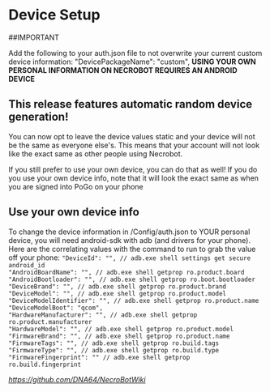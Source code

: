 # Device Setup

##IMPORTANT

Add the following to your auth.json file to not overwrite your current custom device information: "DevicePackageName": "custom", **USING YOUR OWN PERSONAL INFORMATION ON NECROBOT REQUIRES AN ANDROID DEVICE**

## This release features automatic random device generation!

You can now opt to leave the device values static and your device will not be the same as everyone else's. This means that your account will not look like the exact same as other people using Necrobot.

If you still prefer to use your own device, you can do that as well! If you do you use your own device info, note that it will look the exact same as when you are signed into PoGo on your phone

## Use your own device info

To change the device information in /Config/auth.json to YOUR personal device, you will need android-sdk with adb (and drivers for your phone). Here are the correlating values with the command to run to grab the value off your phone:
`"DeviceId": "", // adb.exe shell settings get secure android_id`   
`"AndroidBoardName": "", // adb.exe shell getprop ro.product.board`   
`"AndroidBootloader": "", // adb.exe shell getprop ro.boot.bootloader`   
`"DeviceBrand": "", // adb.exe shell getprop ro.product.brand`   
`"DeviceModel": "", // adb.exe shell getprop ro.product.model`   
`"DeviceModelIdentifier": "", // adb.exe shell getprop ro.product.name`   
`"DeviceModelBoot": "qcom",`   
`"HardwareManufacturer": "", // adb.exe shell getprop ro.product.manufacturer`   
`"HardwareModel": "", // adb.exe shell getprop ro.product.model`   
`"FirmwareBrand": "", // adb.exe shell getprop ro.product.name`   
`"FirmwareTags": "", // adb.exe shell getprop ro.build.tags`   
`"FirmwareType": "", // adb.exe shell getprop ro.build.type`   
`"FirmwareFingerprint": "" // adb.exe shell getprop ro.build.fingerprint`   

_https://github.com/DNA64/NecroBotWiki_
